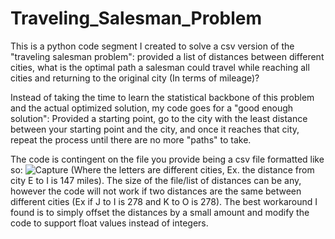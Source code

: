 # Traveling_Salesman_Problem
This is a python code segment I created to solve a csv version of the "traveling salesman problem": provided a list of distances between different cities, what is the optimal path a salesman could travel while reaching all cities and returning to the original city (In terms of mileage)?

Instead of taking the time to learn the statistical backbone of this problem and the actual optimized solution, my code goes for a "good enough solution": Provided a starting point, go to the city with the least distance between your starting point and the city, and once it reaches that city, repeat the process until there are no more "paths" to take.

The code is contingent on the file you provide being a csv file formatted like so: 
![Capture](https://user-images.githubusercontent.com/78769272/111252904-c127b580-85d7-11eb-818d-d8ed1cd96979.PNG) (Where the letters are different cities, Ex. the distance from city E to I is 147 miles). The size of the file/list of distances can be any, however the code will not work if two distances are the same between different cities (Ex if J to I is 278 and K to O is 278). The best workaround I found is to simply offset the distances by a small amount and modify the code to support float values instead of integers.


